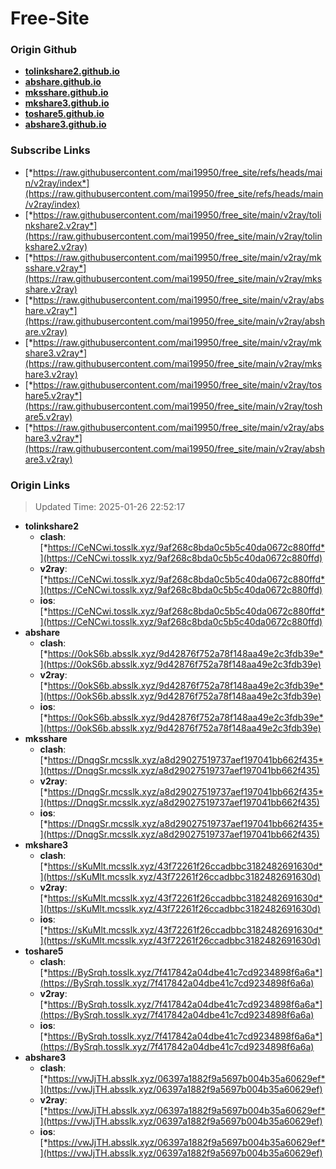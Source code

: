 # Free-Site

### Origin Github

- [**tolinkshare2.github.io**](https://github.com/tolinkshare2/tolinkshare2.github.io)
- [**abshare.github.io**](https://github.com/abshare/abshare.github.io)
- [**mksshare.github.io**](https://github.com/mksshare/mksshare.github.io)
- [**mkshare3.github.io**](https://github.com/mkshare3/mkshare3.github.io)
- [**toshare5.github.io**](https://github.com/toshare5/toshare5.github.io)
- [**abshare3.github.io**](https://github.com/abshare3/abshare3.github.io)

### Subscribe Links

- [*https://raw.githubusercontent.com/mai19950/free_site/refs/heads/main/v2ray/index*](https://raw.githubusercontent.com/mai19950/free_site/refs/heads/main/v2ray/index)
- [*https://raw.githubusercontent.com/mai19950/free_site/main/v2ray/tolinkshare2.v2ray*](https://raw.githubusercontent.com/mai19950/free_site/main/v2ray/tolinkshare2.v2ray)
- [*https://raw.githubusercontent.com/mai19950/free_site/main/v2ray/mksshare.v2ray*](https://raw.githubusercontent.com/mai19950/free_site/main/v2ray/mksshare.v2ray)
- [*https://raw.githubusercontent.com/mai19950/free_site/main/v2ray/abshare.v2ray*](https://raw.githubusercontent.com/mai19950/free_site/main/v2ray/abshare.v2ray)
- [*https://raw.githubusercontent.com/mai19950/free_site/main/v2ray/mkshare3.v2ray*](https://raw.githubusercontent.com/mai19950/free_site/main/v2ray/mkshare3.v2ray)
- [*https://raw.githubusercontent.com/mai19950/free_site/main/v2ray/toshare5.v2ray*](https://raw.githubusercontent.com/mai19950/free_site/main/v2ray/toshare5.v2ray)
- [*https://raw.githubusercontent.com/mai19950/free_site/main/v2ray/abshare3.v2ray*](https://raw.githubusercontent.com/mai19950/free_site/main/v2ray/abshare3.v2ray)

### Origin Links

> Updated Time: 2025-01-26 22:52:17

- **tolinkshare2**
  - **clash**: [*https://CeNCwi.tosslk.xyz/9af268c8bda0c5b5c40da0672c880ffd*](https://CeNCwi.tosslk.xyz/9af268c8bda0c5b5c40da0672c880ffd)
  - **v2ray**: [*https://CeNCwi.tosslk.xyz/9af268c8bda0c5b5c40da0672c880ffd*](https://CeNCwi.tosslk.xyz/9af268c8bda0c5b5c40da0672c880ffd)
  - **ios**: [*https://CeNCwi.tosslk.xyz/9af268c8bda0c5b5c40da0672c880ffd*](https://CeNCwi.tosslk.xyz/9af268c8bda0c5b5c40da0672c880ffd)
- **abshare**
  - **clash**: [*https://0okS6b.absslk.xyz/9d42876f752a78f148aa49e2c3fdb39e*](https://0okS6b.absslk.xyz/9d42876f752a78f148aa49e2c3fdb39e)
  - **v2ray**: [*https://0okS6b.absslk.xyz/9d42876f752a78f148aa49e2c3fdb39e*](https://0okS6b.absslk.xyz/9d42876f752a78f148aa49e2c3fdb39e)
  - **ios**: [*https://0okS6b.absslk.xyz/9d42876f752a78f148aa49e2c3fdb39e*](https://0okS6b.absslk.xyz/9d42876f752a78f148aa49e2c3fdb39e)
- **mksshare**
  - **clash**: [*https://DnqgSr.mcsslk.xyz/a8d29027519737aef197041bb662f435*](https://DnqgSr.mcsslk.xyz/a8d29027519737aef197041bb662f435)
  - **v2ray**: [*https://DnqgSr.mcsslk.xyz/a8d29027519737aef197041bb662f435*](https://DnqgSr.mcsslk.xyz/a8d29027519737aef197041bb662f435)
  - **ios**: [*https://DnqgSr.mcsslk.xyz/a8d29027519737aef197041bb662f435*](https://DnqgSr.mcsslk.xyz/a8d29027519737aef197041bb662f435)
- **mkshare3**
  - **clash**: [*https://sKuMlt.mcsslk.xyz/43f72261f26ccadbbc3182482691630d*](https://sKuMlt.mcsslk.xyz/43f72261f26ccadbbc3182482691630d)
  - **v2ray**: [*https://sKuMlt.mcsslk.xyz/43f72261f26ccadbbc3182482691630d*](https://sKuMlt.mcsslk.xyz/43f72261f26ccadbbc3182482691630d)
  - **ios**: [*https://sKuMlt.mcsslk.xyz/43f72261f26ccadbbc3182482691630d*](https://sKuMlt.mcsslk.xyz/43f72261f26ccadbbc3182482691630d)
- **toshare5**
  - **clash**: [*https://BySrqh.tosslk.xyz/7f417842a04dbe41c7cd9234898f6a6a*](https://BySrqh.tosslk.xyz/7f417842a04dbe41c7cd9234898f6a6a)
  - **v2ray**: [*https://BySrqh.tosslk.xyz/7f417842a04dbe41c7cd9234898f6a6a*](https://BySrqh.tosslk.xyz/7f417842a04dbe41c7cd9234898f6a6a)
  - **ios**: [*https://BySrqh.tosslk.xyz/7f417842a04dbe41c7cd9234898f6a6a*](https://BySrqh.tosslk.xyz/7f417842a04dbe41c7cd9234898f6a6a)
- **abshare3**
  - **clash**: [*https://vwJjTH.absslk.xyz/06397a1882f9a5697b004b35a60629ef*](https://vwJjTH.absslk.xyz/06397a1882f9a5697b004b35a60629ef)
  - **v2ray**: [*https://vwJjTH.absslk.xyz/06397a1882f9a5697b004b35a60629ef*](https://vwJjTH.absslk.xyz/06397a1882f9a5697b004b35a60629ef)
  - **ios**: [*https://vwJjTH.absslk.xyz/06397a1882f9a5697b004b35a60629ef*](https://vwJjTH.absslk.xyz/06397a1882f9a5697b004b35a60629ef)
